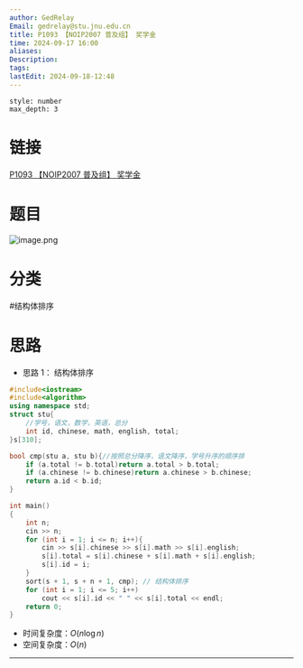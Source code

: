 ```yaml
---
author: GedRelay
Email: gedrelay@stu.jnu.edu.cn
title: P1093 【NOIP2007 普及组】 奖学金
time: 2024-09-17 16:00
aliases: 
Description: 
tags: 
lastEdit: 2024-09-18-12:48
---
```


```toc
style: number
max_depth: 3
```

# 链接
[P1093 【NOIP2007 普及组】 奖学金](https://www.luogu.com.cn/problem/P1093) 

# 题目
![image.png](https://ged-pic-bed.oss-cn-guangzhou.aliyuncs.com/img/202409171601371.png)


# 分类
#结构体排序 

# 思路
- 思路 1：
结构体排序


```cpp
#include<iostream>
#include<algorithm>
using namespace std;
struct stu{
    //学号，语文，数学，英语，总分
	int id, chinese, math, english, total;
}s[310];

bool cmp(stu a, stu b){//按照总分降序，语文降序，学号升序的顺序排
	if (a.total != b.total)return a.total > b.total;
	if (a.chinese != b.chinese)return a.chinese > b.chinese;
	return a.id < b.id;
}

int main()
{
	int n;
	cin >> n;
	for (int i = 1; i <= n; i++){
		cin >> s[i].chinese >> s[i].math >> s[i].english;
		s[i].total = s[i].chinese + s[i].math + s[i].english;
		s[i].id = i;
	}
	sort(s + 1, s + n + 1, cmp); // 结构体排序
	for (int i = 1; i <= 5; i++)
		cout << s[i].id << " " << s[i].total << endl;
	return 0;
}

```


- 时间复杂度：${O\left( n\log n \right)  }$ 
- 空间复杂度：${O\left( n \right)  }$ 


---

